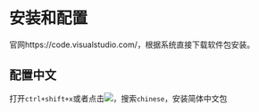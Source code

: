 # 安装和配置

官网https://code.visualstudio.com/，根据系统直接下载软件包安装。

## 配置中文
打开`ctrl+shift+x`或者点击![](assets/002/001/001-1571841411663.png=-30)，搜索`chinese`，安装简体中文包
